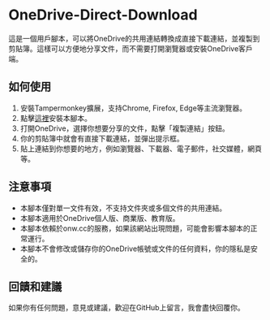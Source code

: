 # OneDrive-Direct-Download

這是一個用戶腳本，可以將OneDrive的共用連結轉換成直接下載連結，並複製到剪貼簿。這樣可以方便地分享文件，而不需要打開瀏覽器或安裝OneDrive客戶端。

## 如何使用

1. 安裝Tampermonkey擴展，支持Chrome, Firefox, Edge等主流瀏覽器。
2. 點擊[這裡](https://greasyfork.org/zh-TW/scripts/484931-onedrive%E7%9B%B4%E6%8E%A5%E4%B8%8B%E8%BC%89-%E6%8C%89%E4%B8%8B-%E8%A4%87%E8%A3%BD%E9%80%A3%E7%B5%90-%E7%94%A2%E7%94%9F%E7%9B%B4%E6%8E%A5%E4%B8%8B%E8%BC%89%E9%80%A3%E7%B5%90)安裝本腳本。
3. 打開OneDrive，選擇你想要分享的文件，點擊「複製連結」按鈕。
4. 你的剪貼簿中就會有直接下載連結，並彈出提示框。
5. 貼上連結到你想要的地方，例如瀏覽器、下載器、電子郵件，社交媒體，網頁等。

## 注意事項

- 本腳本僅對單一文件有效，不支持文件夾或多個文件的共用連結。
- 本腳本適用於OneDrive個人版、商業版、教育版。
- 本腳本依賴於onw.cc的服務，如果該網站出現問題，可能會影響本腳本的正常運行。
- 本腳本不會修改或儲存你的OneDrive帳號或文件的任何資料，你的隱私是安全的。

## 回饋和建議

如果你有任何問題，意見或建議，歡迎在GitHub上留言，我會盡快回覆你。
